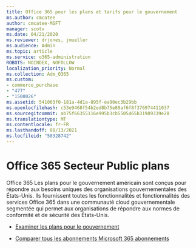 ```yaml
---
title: Office 365 pour les plans et tarifs pour le gouvernement
ms.author: cmcatee
author: cmcatee-MSFT
manager: scotv
ms.date: 04/21/2020
ms.reviewer: drjones, jmueller
ms.audience: Admin
ms.topic: article
ms.service: o365-administration
ROBOTS: NOINDEX, NOFOLLOW
localization_priority: Normal
ms.collection: Adm_O365
ms.custom:
- commerce_purchase
- "477"
- "1500026"
ms.assetid: 541063f0-181a-4d1a-895f-ea90ec3b29bb
ms.openlocfilehash: c53e9468f54b2ed8b75e89af6f8f376974411037
ms.sourcegitcommit: ab75f66355116e995b3cb5505465b31989339e28
ms.translationtype: MT
ms.contentlocale: fr-FR
ms.lasthandoff: 08/13/2021
ms.locfileid: "58328742"
---
```

# <a name="office-365-government-plans"></a>Office 365 Secteur Public plans

Office 365 Les plans pour le gouvernement américain sont conçus pour répondre aux besoins uniques des organisations gouvernementales des États-Unis. Ils fournissent toutes les fonctionnalités et fonctionnalités des services Office 365 dans une communauté cloud gouvernementale segmentée qui permet aux organisations de répondre aux normes de conformité et de sécurité des États-Unis.
  
- [Examiner les plans pour le gouvernement](https://products.office.com/government/compare-office-365-government-plans)

- [Comparer tous les abonnements Microsoft 365 abonnements](https://products.office.com/business/compare-more-office-365-for-business-plans)